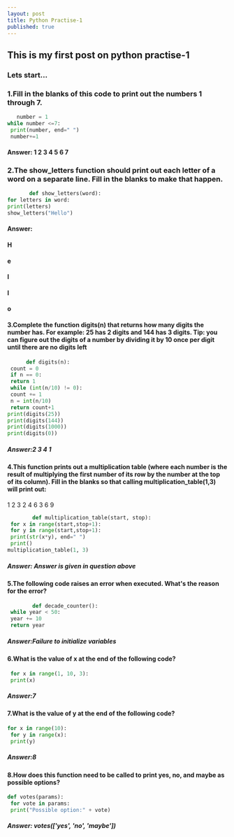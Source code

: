 ```yaml
---
layout: post
title: Python Practise-1
published: true
---
```

## This is my first post on python practise-1
### Lets start...

### 1.Fill in the blanks of this code to print out the numbers 1 through 7.
```python
   number = 1
while number <=7:
 print(number, end=" ")
 number+=1
```

#### Answer: 1 2 3 4 5 6 7

### 2.The show_letters function should print out each letter of a word on a separate line. Fill in the blanks to make that happen.
 ```Python  	
        def show_letters(word):
 for letters in word:
 print(letters)
show_letters("Hello")
```
#### Answer: 
#### H
#### e
#### l
#### l
#### o

#### 3.Complete the function digits(n) that returns how many digits the number has. For example: 25 has 2 digits and 144 has 3 digits. Tip: you can figure out the digits of a number by dividing it by 10 once per digit until there are no digits left
```python      
      def digits(n):
 count = 0
 if n == 0:
 return 1
 while (int(n/10) != 0):
 count += 1
 n = int(n/10)
 return count+1
print(digits(25))
print(digits(144))
print(digits(1000))
print(digits(0))
```

##### Answer:2 3 4 1

#### 4.This function prints out a multiplication table (where each number is the result of multiplying the first number of its row by the number at the top of its column). Fill in the blanks so that calling multiplication_table(1,3) will print out:
1 2 3 
2 4 6
3 6 9
```python
    	def multiplication_table(start, stop):
 for x in range(start,stop+1):
 for y in range(start,stop+1):
 print(str(x*y), end=" ")
 print()
multiplication_table(1, 3)
```
##### Answer: Answer is given in question above

#### 5.The following code raises an error when executed. What's the reason for the error?
```python
    	def decade_counter():
 while year < 50:
 year += 10
 return year
```
##### Answer:Failure to initialize variables

#### 6.What is the value of x at the end of the following code?
```python  
 for x in range(1, 10, 3):
 print(x)
```
##### Answer:7

#### 7.What is the value of y at the end of the following code?
```python   	
for x in range(10):
 for y in range(x):
 print(y)
```
##### Answer:8
 
#### 8.How does this function need to be called to print yes, no, and maybe as possible options?
```python
def votes(params):
 for vote in params:
 print("Possible option:" + vote)
```
##### Answer: votes(['yes', 'no', 'maybe'])
